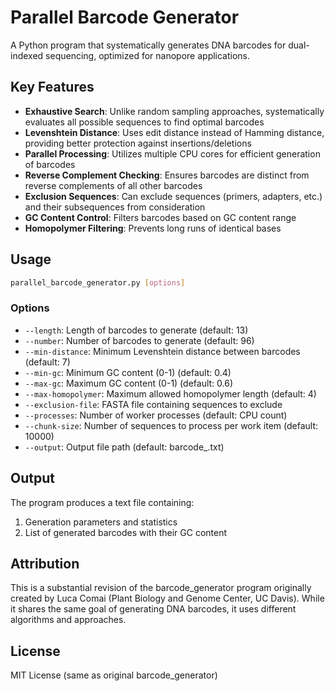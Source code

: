# Parallel Barcode Generator

A Python program that systematically generates DNA barcodes for dual-indexed sequencing, optimized for nanopore applications.

## Key Features

- **Exhaustive Search**: Unlike random sampling approaches, systematically evaluates all possible sequences to find optimal barcodes
- **Levenshtein Distance**: Uses edit distance instead of Hamming distance, providing better protection against insertions/deletions
- **Parallel Processing**: Utilizes multiple CPU cores for efficient generation of barcodes
- **Reverse Complement Checking**: Ensures barcodes are distinct from reverse complements of all other barcodes
- **Exclusion Sequences**: Can exclude sequences (primers, adapters, etc.) and their subsequences from consideration
- **GC Content Control**: Filters barcodes based on GC content range
- **Homopolymer Filtering**: Prevents long runs of identical bases

## Usage

```bash
parallel_barcode_generator.py [options]
```

### Options

- `--length`: Length of barcodes to generate (default: 13)
- `--number`: Number of barcodes to generate (default: 96)
- `--min-distance`: Minimum Levenshtein distance between barcodes (default: 7)
- `--min-gc`: Minimum GC content (0-1) (default: 0.4)
- `--max-gc`: Maximum GC content (0-1) (default: 0.6)
- `--max-homopolymer`: Maximum allowed homopolymer length (default: 4)
- `--exclusion-file`: FASTA file containing sequences to exclude
- `--processes`: Number of worker processes (default: CPU count)
- `--chunk-size`: Number of sequences to process per work item (default: 10000)
- `--output`: Output file path (default: barcode_<date>.txt)

## Output

The program produces a text file containing:
1. Generation parameters and statistics
2. List of generated barcodes with their GC content

## Attribution

This is a substantial revision of the barcode_generator program originally created by Luca Comai (Plant Biology and Genome Center, UC Davis). While it shares the same goal of generating DNA barcodes, it uses different algorithms and approaches.

## License

MIT License (same as original barcode_generator)